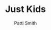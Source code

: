 ---
title: Just Kids
author: Patti Smith
status: Read
image: just-kids.jpg
start_date: 2024/09/01
end_date: 2024/09/07
rating: 2
length: 305
own: false
---